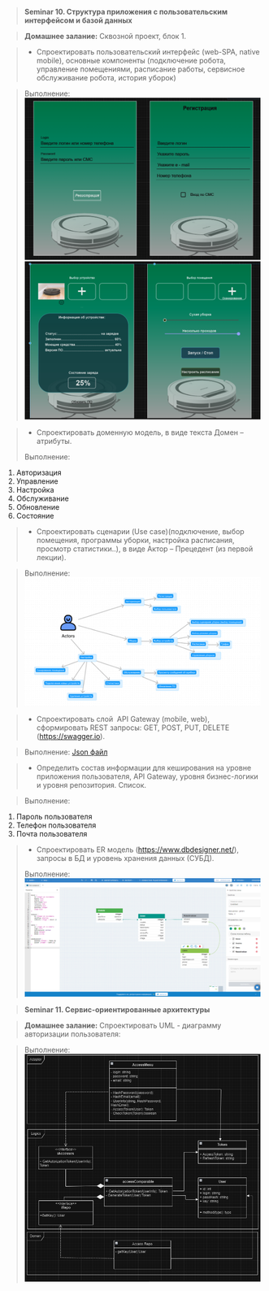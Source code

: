 >**Seminar 10. Структура приложения с пользовательским интерфейсом и базой данных**

>**Домашнее залание:** Сквозной проект, блок 1.

>* Спроектировать пользовательский интерфейс (web-SPA, native mobile), основные компоненты (подключение робота, управление помещениями, расписание работы, сервисное обслуживание робота, история уборок)

> Выполнение:
![1.png](1.png)
![2.png](2.png)

>* Спроектировать доменную модель, в виде текста Домен – атрибуты.
>
> Выполнение:
1. Авторизация
2. Управление
3. Настройка
4. Обслуживание
5. Обновление
6. Состояние

>* Спроектировать сценарии (Use case)(подключение, выбор помещения, программы уборки, настройка расписания, просмотр статистики..), в виде Актор – Прецедент (из первой лекции).

> Выполнение:
![usecase.png](usecase.png)

>* Спроектировать слой  API Gateway (mobile, web), сформировать REST запросы: GET, POST, PUT, DELETE (https://swagger.io).

> Выполнение:
[Json файл](https://github.com/Gregorian1489/HT010ARCHECTURE/blob/main/openapi.json)

>*  Определить состав информации для кеширования на уровне приложения пользователя, API Gateway, уровня бизнес-логики и уровня репозитория. Список.

> Выполнение:
1. Пароль пользователя
2. Телефон пользователя
3. Почта пользователя

>* Спроектировать ER модель (https://www.dbdesigner.net/), запросы в БД и уровень хранения данных (СУБД).
>
> Выполнение:
![erd.png](erd.png)

>**Seminar 11. Сервис-ориентированные архитектуры**

>**Домашнее залание:** Спроектировать UML - диаграмму авторизации пользователя:

> Выполнение:
![uml1.png](uml1.png)
